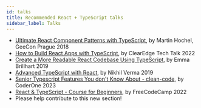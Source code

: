 ```yaml
---
id: talks
title: Recommended React + TypeScript talks
sidebar_label: Talks
---
```


- [Ultimate React Component Patterns with TypeScript](https://www.youtube.com/watch?v=_PBQ3if6Fmg), by Martin Hochel, GeeCon Prague 2018
- [How to Build React Apps with TypeScript](https://youtu.be/LJzGGmu5APA?si=YNzy7T_8yj7TuXxS), by ClearEdge Tech Talk 2022
- [Create a More Readable React Codebase Using TypeScript](https://youtu.be/nkJbGgieALI?si=IFZZIMEiXz7AsiBv), by Emma Brillhart 2019
- [Advanced TypeScript with React](https://youtu.be/zQfD4ZxxyKA?si=FmrgOq667svX6C9O), by Nikhil Verma 2019
- [Senior Typescript Features You don't Know About - clean-code](https://www.youtube.com/watch?v=Y4u97vJqmhM), by CoderOne 2023
- [React & TypeScript - Course for Beginners](https://www.youtube.com/watch?v=FJDVKeh7RJI), by FreeCodeCamp 2022
- Please help contribute to this new section!
